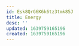 ```yaml
---
id: Esk8QrG6K6k6tz3tmk85J
title: Energy
desc: ''
updated: 1639759165196
created: 1639759165196
---
```


